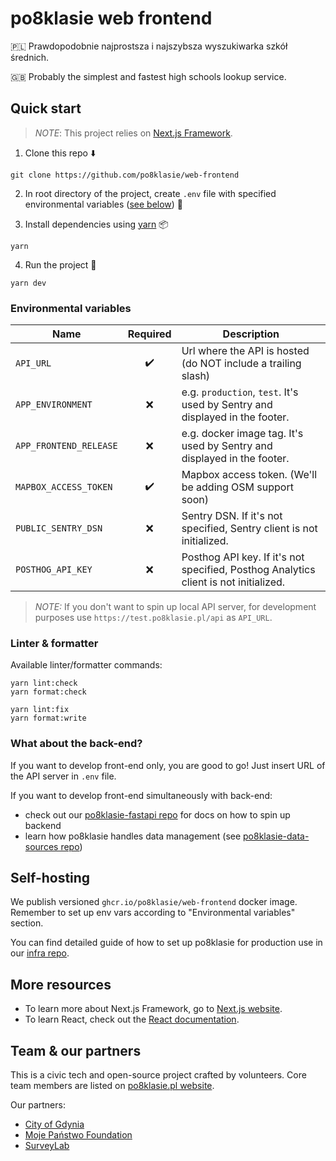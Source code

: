 # po8klasie web frontend
:poland: Prawdopodobnie najprostsza i najszybsza wyszukiwarka szkół średnich. <br/>

:uk: Probably the simplest and fastest high schools lookup service. <br />

## Quick start

> *NOTE*: This project relies on [Next.js Framework](https://nextjs.org/).

1. Clone this repo :arrow_down:
```shell script  
git clone https://github.com/po8klasie/web-frontend
```

2. In root directory of the project, create `.env` file with specified environmental variables ([see below](#env-vars)) :page_facing_up:

3. Install dependencies using [yarn](https://yarnpkg.com/) :package:
```shell script  
yarn
```

4. Run the project :rocket:
```shell script  
yarn dev
```

<a name="env-vars"></a>
### Environmental variables

| Name |      Required      | Description                                                                          |
| - |:------------------:|--------------------------------------------------------------------------------------|
| `API_URL` | :heavy_check_mark: | Url where the API is hosted (do NOT include a trailing slash)                        |
| `APP_ENVIRONMENT` |        :x:         | e.g. `production`, `test`. It's used by Sentry and displayed in the footer.          |
| `APP_FRONTEND_RELEASE` |        :x:         | e.g. docker image tag. It's used by Sentry and displayed in the footer.              |
| `MAPBOX_ACCESS_TOKEN` | :heavy_check_mark: | Mapbox access token. (We'll be adding OSM support soon)                              |
| `PUBLIC_SENTRY_DSN` |        :x:         | Sentry DSN. If it's not specified, Sentry client is not initialized.                 |
| `POSTHOG_API_KEY` |        :x:         | Posthog API key. If it's not specified, Posthog Analytics client is not initialized. |

> *NOTE:* If you don't want to spin up local API server, for development purposes use `https://test.po8klasie.pl/api` as `API_URL`.

### Linter & formatter
Available linter/formatter commands:
```shell script
yarn lint:check
yarn format:check

yarn lint:fix
yarn format:write
```

### What about the back-end?
If you want to develop front-end only, you are good to go! Just insert URL of the API server in `.env` file.

If you want to develop front-end simultaneously with back-end:
* check out our [po8klasie-fastapi repo](https://github.com/po8klasie/po8klasie-fastapi) for docs on how to spin up backend
* learn how po8klasie handles data management (see [po8klasie-data-sources repo](https://github.com/po8klasie/po8klasie-data-sources))

   
## Self-hosting

We publish versioned `ghcr.io/po8klasie/web-frontend` docker image. Remember to set up env vars according to "Environmental variables" section.

You can find detailed guide of how to set up po8klasie for production use in our [infra repo](https://github.com/po8klasie/infra).
    
## More resources
* To learn more about Next.js Framework, go to [Next.js website](https://nextjs.org/).    
* To learn React, check out the [React documentation](https://react.dev/).  
  
  
## Team & our partners
This is a civic tech and open-source project crafted by volunteers.
Core team members are listed on [po8klasie.pl website](https://po8klasie.pl).

Our partners:
* [City of Gdynia](https://www.gdynia.pl/)
* [Moje Państwo Foundation](https://mojepanstwo.pl/)
* [SurveyLab](https://www.surveylab.com/)
